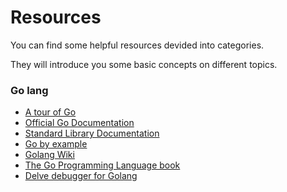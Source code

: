 # Resources

You can find some helpful resources devided into categories.

They will introduce you some basic concepts  on different topics.

### Go lang

* [A tour of Go](https://tour.golang.com/welcome/1)
* [Official Go Documentation](https://golang.org/doc/effective_go.html)
* [Standard Library Documentation](https://golang.org/pkg/)
* [Go by example](https://gobyexample.com/)
* [Golang Wiki](https://github.com/golang/go/wiki)
* [The Go Programming Language book](https://owlweb.ru/wp-content/uploads/2017/04/donovan-a.-kernigan-b.-yazyk-programmirovaniya-go-programmirovanie-dlya-professionalov-2016.pdf)
* [Delve debugger for Golang](https://github.com/derekparker/delve)
